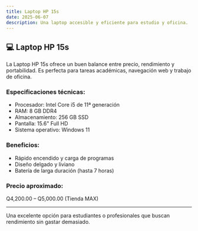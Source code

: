 ```yaml
---
title: Laptop HP 15s
date: 2025-06-07
description: Una laptop accesible y eficiente para estudio y oficina.
---
```


## 💻 Laptop HP 15s

La Laptop HP 15s ofrece un buen balance entre precio, rendimiento y portabilidad. Es perfecta para tareas académicas, navegación web y trabajo de oficina.

### Especificaciones técnicas:

- Procesador: Intel Core i5 de 11ª generación
- RAM: 8 GB DDR4
- Almacenamiento: 256 GB SSD
- Pantalla: 15.6" Full HD
- Sistema operativo: Windows 11

### Beneficios:

- Rápido encendido y carga de programas
- Diseño delgado y liviano
- Batería de larga duración (hasta 7 horas)

### Precio aproximado:

Q4,200.00 – Q5,000.00 (Tienda MAX)

---

Una excelente opción para estudiantes o profesionales que buscan rendimiento sin gastar demasiado.
